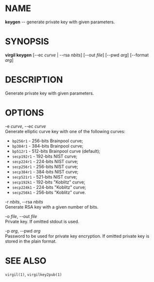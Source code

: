 NAME
====

**keygen** -- generate private key with given parameters.

SYNOPSIS
========

**virgil keygen** [--ec *curve* | --rsa *nbits*] [--out *file*] [--pwd
*arg*] [--format *arg*]

DESCRIPTION
===========

Generate private key with given parameters.

OPTIONS
=======

-e *curve*, --ec *curve*  
Generate elliptic curve key with one of the following curves:

-   `bp256r1` - 256-bits Brainpool curve;
-   `bp384r1` - 384-bits Brainpool curve;
-   `bp512r1` - 512-bits Brainpool curve (default);
-   `secp192r1` - 192-bits NIST curve;
-   `secp224r1` - 224-bits NIST curve;
-   `secp256r1` - 256-bits NIST curve;
-   `secp384r1` - 384-bits NIST curve;
-   `secp521r1` - 521-bits NIST curve;
-   `secp192k1` - 192-bits "Koblitz" curve;
-   `secp224k1` - 224-bits "Koblitz" curve;
-   `secp256k1` - 256-bits "Koblitz" curve.

-r *nbits*, --rsa *nbits*  
Generate RSA key with a given number of bits.

-o *file*, --out *file*  
Private key. If omitted stdout is used.

-p *arg*, --pwd *arg*  
Password to be used for private key encryption. If omitted private key
is stored in the plain format.

SEE ALSO
========

`virgil(1)`, `virgilkey2pub(1)`
